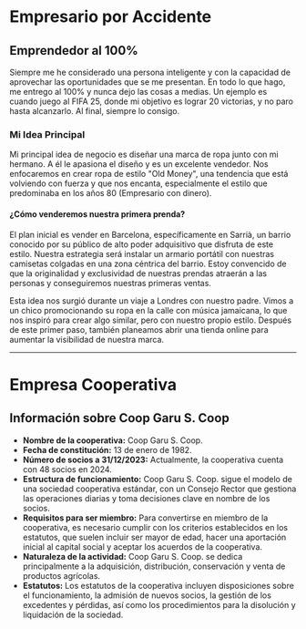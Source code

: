 # Empresario por Accidente
## Emprendedor al 100%

Siempre me he considerado una persona inteligente y con la capacidad de aprovechar las oportunidades que se me presentan. En todo lo que hago, me entrego al 100% y nunca dejo las cosas a medias. Un ejemplo es cuando juego al FIFA 25, donde mi objetivo es lograr 20 victorias, y no paro hasta alcanzarlo. Al final, siempre lo consigo.

### Mi Idea Principal

Mi principal idea de negocio es diseñar una marca de ropa junto con mi hermano. A él le apasiona el diseño y es un excelente vendedor. Nos enfocaremos en crear ropa de estilo "Old Money", una tendencia que está volviendo con fuerza y que nos encanta, especialmente el estilo que predominaba en los años 80 (Empresario con dinero).

#### ¿Cómo venderemos nuestra primera prenda?

El plan inicial es vender en Barcelona, específicamente en Sarrià, un barrio conocido por su público de alto poder adquisitivo que disfruta de este estilo. Nuestra estrategia será instalar un armario portátil con nuestras camisetas colgadas en una zona céntrica del barrio. Estoy convencido de que la originalidad y exclusividad de nuestras prendas atraerán a las personas y conseguiremos nuestras primeras ventas.

Esta idea nos surgió durante un viaje a Londres con nuestro padre. Vimos a un chico promocionando su ropa en la calle con música jamaicana, lo que nos inspiró para crear algo similar, pero con nuestro propio estilo. Después de este primer paso, también planeamos abrir una tienda online para aumentar la visibilidad de nuestra marca.

---

# Empresa Cooperativa
## Información sobre Coop Garu S. Coop

- **Nombre de la cooperativa:** Coop Garu S. Coop.
- **Fecha de constitución:** 13 de enero de 1982.
- **Número de socios a 31/12/2023:** Actualmente, la cooperativa cuenta con 48 socios en 2024.
- **Estructura de funcionamiento:** Coop Garu S. Coop. sigue el modelo de una sociedad cooperativa estándar, con un Consejo Rector que gestiona las operaciones diarias y toma decisiones clave en nombre de los socios.
- **Requisitos para ser miembro:** Para convertirse en miembro de la cooperativa, es necesario cumplir con los criterios establecidos en los estatutos, que suelen incluir ser mayor de edad, hacer una aportación inicial al capital social y aceptar los acuerdos de la cooperativa.
- **Naturaleza de la actividad:** Coop Garu S. Coop. se dedica principalmente a la adquisición, distribución, conservación y venta de productos agrícolas.
- **Estatutos:** Los estatutos de la cooperativa incluyen disposiciones sobre el funcionamiento, la admisión de nuevos socios, la gestión de los excedentes y pérdidas, así como los procedimientos para la disolución y liquidación de la sociedad.
